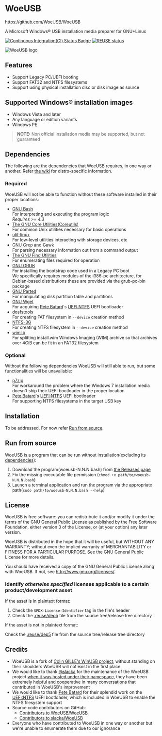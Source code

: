 # WoeUSB

<https://github.com/WoeUSB/WoeUSB>

A Microsoft Windows® USB installation media preparer for GNU+Linux

[![Continuous Integration(CI) Status Badge](https://cloud.drone.io/api/badges/WoeUSB/WoeUSB/status.svg "Continuous Integration(CI) Status")](https://cloud.drone.io/WoeUSB/WoeUSB) [![REUSE status](https://api.reuse.software/badge/github.com/WoeUSB/WoeUSB)](https://api.reuse.software/info/github.com/WoeUSB/WoeUSB)

![WoeUSB logo](share/woeusb/woeusb.svg "Logo of WoeUSB")

## Features

* Support Legacy PC/UEFI booting
* Support FAT32 and NTFS filesystems
* Support using physical installation disc or disk image as source

## Supported Windows® installation images

* Windows Vista and later
* Any language or edition variants
* Windows PE

> **NOTE:** Non official installation media may be supported, but not guaranteed

## Dependencies

The following are the dependencies that WoeUSB requires, in one way or another.  Refer [the wiki](https://github.com/WoeUSB/WoeUSB/wiki/Dependencies) for distro-specific information.

### Required

WoeUSB will not be able to function without these software installed in their proper locations:

* [GNU Bash](https://www.gnu.org/software/bash/)  
  For interpreting and executing the program logic  
  _Requires >= 4.3_
* [The GNU Core Utilities(Coreutils)](https://www.gnu.org/software/coreutils/)  
  For common Unix utilities necessary for basic operations
* [util-linux](https://github.com/karelzak/util-linux)  
  For low-level utilities interacting with storage devices, etc
* [GNU Grep](https://www.gnu.org/software/grep/) and [Gawk](https://www.gnu.org/software/gawk/)  
  For parsing necessary information out from a command output
* [The GNU Find Utilities](https://www.gnu.org/software/findutils/)  
  For enumerating files required for operation
* [GNU GRUB](https://www.gnu.org/software/grub/)  
  For installing the bootstrap code used in a Legacy PC boot  
  We specifically requires modules of the i386-pc architecture, for Debian-based distributions these are provided via the grub-pc-bin package
* [GNU Parted](https://www.gnu.org/software/parted/)  
  For manipulating disk partition table and partitions
* [GNU Wget](https://www.gnu.org/software/wget/)  
  For acquiring [Pete Batard](https://pete.akeo.ie/)'s [UEFI:NTFS](https://github.com/pbatard/uefi-ntfs) UEFI bootloader
* [dosfstools](https://github.com/dosfstools/dosfstools)  
  For creating FAT filesystem in `--device` creation method
* [NTFS-3G](https://www.tuxera.com/community/open-source-ntfs-3g/)  
  For creating NTFS filesystem in `--device` creation method
* [wimlib](https://wimlib.net/)  
  For splitting install.wim Windows Imaging (WIM) archive so that archives over 4GiB can be fit in an FAT32 filesystem

### Optional

Without the following dependencies WoeUSB will still able to run, but some functionalities will be unavailable:

* [p7zip](https://sourceforge.net/projects/p7zip/)  
  For workaround the problem where the Windows 7 installation media doesn't ship their UEFI bootloader in the proper location
* [Pete Batard](https://pete.akeo.ie/)'s [UEFI:NTFS](https://github.com/pbatard/uefi-ntfs) UEFI bootloader  
  For supporting NTFS filesystems in the target USB key

## Installation

To be addressed.  For now refer [Run from source](#run-from-source).

## Run from source

WoeUSB is a program that can be run without installation(excluding its [dependencies](#dependencies)):

1. Download the program(woeusb-N.N.N.bash) from [the Releases page](https://github.com/WoeUSB/WoeUSB/releases)
1. Fix the missing executable file permission (`chmod +x path/to/woeusb-N.N.N.bash`)
1. Launch a terminal application and run the program via the appropriate path(`sudo path/to/woeusb-N.N.N.bash --help`)

## License

WoeUSB is free software: you can redistribute it and/or modify
it under the terms of the GNU General Public License as published by
the Free Software Foundation, either version 3 of the License, or
(at your option) any later version.

WoeUSB is distributed in the hope that it will be useful,
but WITHOUT ANY WARRANTY; without even the implied warranty of
MERCHANTABILITY or FITNESS FOR A PARTICULAR PURPOSE.  See the
GNU General Public License for more details.

You should have received a copy of the GNU General Public License
along with WoeUSB.  If not, see <http://www.gnu.org/licenses/>.

### Identify _otherwise specified_ licenses applicable to a certain product/development asset

If the asset is in plaintext format:

1. Check the `SPDX-License-Identifier` tag in the file's header
1. Check the [.reuse/dep5](.reuse/dep5) file from the source tree/release tree directory

If the asset is not in plaintext format:

Check the [.reuse/dep5](.reuse/dep5) file from the source tree/release tree directory

## Credits

* WoeUSB is a fork of [Colin GILLE's WinUSB project](https://web.archive.org/web/20210228120035/http://en.congelli.eu/prog_info_winusb.html), without standing on their shoulders WoeUSB will not exist in the first place
* We would like to thank [@slacka](https://github.com/slacka) for the maintenance of the WoeUSB project [when it was hosted under their namespace](https://github.com/slacka/WoeUSB), they have been extremely helpful and cooperative in many conversations that contributed in WoeUSB's improvement
* We would like to thank [Pete Batard](https://pete.akeo.ie/) for their splendid work on the [UEFI:NTFS](https://github.com/pbatard/uefi-ntfs) UEFI bootloader, which is included in WoeUSB to enable the NTFS filesystem support
* Source code contributors on GitHub:
    + [Contributors to WoeUSB/WoeUSB](https://github.com/WoeUSB/WoeUSB/graphs/contributors)
    + [Contributors to slacka/WoeUSB](https://github.com/slacka/WoeUSB/graphs/contributors)
* Everyone who have contributed to WoeUSB in one way or another but we're unable to enumerate them due to our ignorance
